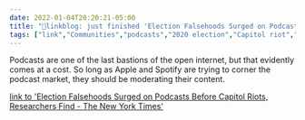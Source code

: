 ```yaml
---
date: 2022-01-04T20:20:21-05:00
title: "🔗linkblog: just finished 'Election Falsehoods Surged on Podcasts Before Capitol Riots, Researchers Find - The New York Times'"
tags: ["link","Communities","podcasts","2020 election","Capitol riot","platforms","content moderation"]
---
```

Podcasts are one of the last bastions of the open internet, but that evidently comes at a cost. So long as Apple and Spotify are trying to corner the podcast market, they should be moderating their content.
 
[link to 'Election Falsehoods Surged on Podcasts Before Capitol Riots, Researchers Find - The New York Times'](https://www.nytimes.com/2022/01/04/technology/apple-google-spotify-podcast-election-misinformation.html)

